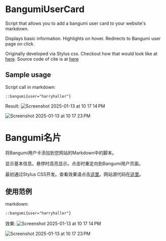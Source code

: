 # BangumiUserCard

Script that allows you to add a bangumi user card to your website's markdown.

Displays basic information. Highlights on hover. Redirects to Bangumi user page on click.

Originally developed via Stylus css. Checkout how that would look like at [here](https://mashiroisasleep.github.io/about/). Source code of cite is at [here](https://github.com/MashiroIsAsleep/MashiroIsAsleep.github.io)

## Sample usage

Script call in markdown:

```markdown
::bangumi{user="harryhaller"}
```

Result:
![Screenshot 2025-01-13 at 10 17 14 PM](https://github.com/user-attachments/assets/4db806d8-5fb7-4951-9c29-0abb3024a6ff)

![Screenshot 2025-01-13 at 10 17 23 PM](https://github.com/user-attachments/assets/03ff910b-5932-4bd2-86ff-14cb250389ff)

# Bangumi名片

将Bangumi用户卡添加到您网站的Markdown中的脚本。

显示基本信息。悬停时高亮显示。点击时重定向到Bangumi用户页面。

最初通过Stylus CSS开发。查看效果请点击[这里](https://mashiroisasleep.github.io/about/)。网站源代码在[这里](https://github.com/MashiroIsAsleep/MashiroIsAsleep.github.io)。

## 使用范例

markdown:

```markdown
::bangumi{user="harryhaller"}
```

效果:
![Screenshot 2025-01-13 at 10 17 14 PM](https://github.com/user-attachments/assets/4db806d8-5fb7-4951-9c29-0abb3024a6ff)

![Screenshot 2025-01-13 at 10 17 23 PM](https://github.com/user-attachments/assets/03ff910b-5932-4bd2-86ff-14cb250389ff)
